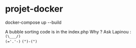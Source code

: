 # projet-docker

docker-compose up --build

A bubble sorting code is in the index.php 
Why ? Ask Lapinou :  
`(\___/)`  
`(='.'-)`
`(")-(")`
